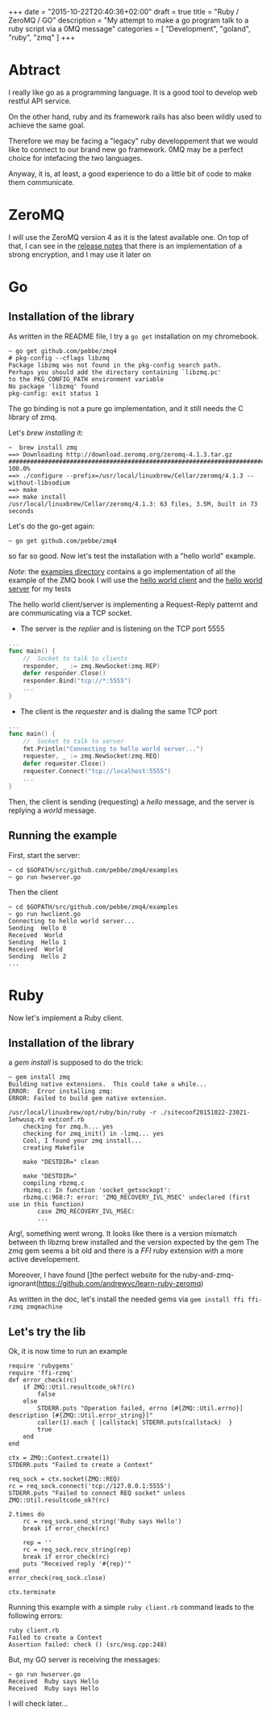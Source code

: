 +++
date = "2015-10-22T20:40:36+02:00"
draft = true
title = "Ruby / ZeroMQ / GO" 
description = "My attempt to make a go program talk to a ruby script via a 0MQ message"
categories = [
    "Development",
    "goland",
    "ruby",
    "zmq"
]
+++

# Abtract

I really like go as a programming language. It is a good tool to develop web restful API service.

On the other hand, ruby and its framework rails has also been wildly used to achieve the same goal.

Therefore we may be facing a "legacy" ruby developpement that we would like to connect to our brand new go framework.
0MQ may be a perfect choice for intefacing the two languages.

Anyway, it is, at least, a good experience to do a little bit of code to make them communicate.

# ZeroMQ

I will use the ZeroMQ version 4 as it is the latest available one.
On top of that, I can see in the [release notes](http://zeromq.org/docs:changes-4-0-0) that there is an implementation of a strong encryption, and I may use it later on 
# Go

## Installation of the library

As written in the README file, I try a `go get` installation on my chromebook.
```
~ go get github.com/pebbe/zmq4
# pkg-config --cflags libzmq
Package libzmq was not found in the pkg-config search path.
Perhaps you should add the directory containing `libzmq.pc'
to the PKG_CONFIG_PATH environment variable
No package 'libzmq' found
pkg-config: exit status 1
```

The go binding is not a pure go implementation, and it still needs the C library of zmq.

Let's _brew installing_ it:

```
~  brew install zmq
==> Downloading http://download.zeromq.org/zeromq-4.1.3.tar.gz
######################################################################## 100.0%
==> ./configure --prefix=/usr/local/linuxbrew/Cellar/zeromq/4.1.3 --without-libsodium
==> make
==> make install
/usr/local/linuxbrew/Cellar/zeromq/4.1.3: 63 files, 3.5M, built in 73 seconds
```

Let's do the go-get again:

```
~ go get github.com/pebbe/zmq4
```

so far so good. Now let's test the installation with a "hello world" example.

_Note_: the [examples directory](https://github.com/pebbe/zmq4/blob/master/examples) contains a go implementation of all the example of the ZMQ book
I will use the [hello world client](https://github.com/pebbe/zmq4/blob/master/examples/hwclient.go) and the [hello world server](https://github.com/pebbe/zmq4/blob/master/examples/hwserver.go) for my tests

The hello world client/server is implementing a Request-Reply patternt and are communicating via a TCP socket.

* The server is the *replier* and is listening on the TCP port 5555
```go
...
func main() {
    //  Socket to talk to clients
    responder, _ := zmq.NewSocket(zmq.REP)
    defer responder.Close()
    responder.Bind("tcp://*:5555")
    ...
}
```
* The client is the *requester* and is dialing the same TCP port
```go
...
func main() {
    //  Socket to talk to server
    fmt.Println("Connecting to hello world server...")
    requester, _ := zmq.NewSocket(zmq.REQ)
    defer requester.Close()
    requester.Connect("tcp://localhost:5555")
    ...
}
```

Then, the client is sending (requesting) a _hello_ message, and the server is replying a _world_ message.

## Running the example
First, start the server:

```
~ cd $GOPATH/src/github.com/pebbe/zmq4/examples
~ go run hwserver.go
```

Then the client

```
~ cd $GOPATH/src/github.com/pebbe/zmq4/examples
~ go run hwclient.go
Connecting to hello world server...
Sending  Hello 0
Received  World
Sending  Hello 1
Received  World
Sending  Hello 2
...
```

# Ruby

Now let's implement a Ruby client.

## Installation of the library

a _gem install_ is supposed to do the trick:

```
~ gem install zmq
Building native extensions.  This could take a while...
ERROR:  Error installing zmq:
ERROR: Failed to build gem native extension.

/usr/local/linuxbrew/opt/ruby/bin/ruby -r ./siteconf20151022-23021-1ehwusq.rb extconf.rb
    checking for zmq.h... yes
    checking for zmq_init() in -lzmq... yes
    Cool, I found your zmq install...
    creating Makefile

    make "DESTDIR=" clean

    make "DESTDIR="
    compiling rbzmq.c
    rbzmq.c: In function 'socket_getsockopt':
    rbzmq.c:968:7: error: 'ZMQ_RECOVERY_IVL_MSEC' undeclared (first use in this function)
        case ZMQ_RECOVERY_IVL_MSEC:
        ...
```

Arg!, something went wrong. It looks like there is a version mismatch between th libzmq brew installed and the version expected by the gem
The _zmq_ gem seems a bit old and there is a *FFI* ruby extension with a more active developement.

Moreover, I have found []the perfect website for the ruby-and-zmq-ignorant(https://github.com/andrewvc/learn-ruby-zeromq)

As written in the doc, let's install the needed gems via `gem install ffi ffi-rzmq zmqmachine`

## Let's try the lib

Ok, it is now time to run an example

```
require 'rubygems'
require 'ffi-rzmq'
def error_check(rc)
    if ZMQ::Util.resultcode_ok?(rc)
        false
    else
        STDERR.puts "Operation failed, errno [#{ZMQ::Util.errno}] description [#{ZMQ::Util.error_string}]"
        caller(1).each { |callstack| STDERR.puts(callstack)  }
        true
    end
end

ctx = ZMQ::Context.create(1)
STDERR.puts "Failed to create a Context"

req_sock = ctx.socket(ZMQ::REQ)
rc = req_sock.connect('tcp://127.0.0.1:5555')
STDERR.puts "Failed to connect REQ socket" unless ZMQ::Util.resultcode_ok?(rc)

2.times do
    rc = req_sock.send_string('Ruby says Hello')
    break if error_check(rc)

    rep = ''
    rc = req_sock.recv_string(rep)
    break if error_check(rc)
    puts "Received reply '#{rep}'"
end
error_check(req_sock.close)

ctx.terminate
```

Running this example with a simple `ruby client.rb` command leads to the following errors:
```
ruby client.rb
Failed to create a Context
Assertion failed: check () (src/msg.cpp:248)
```

But, my GO server is receiving the messages:

```
~ go run hwserver.go
Received  Ruby says Hello
Received  Ruby says Hello
```

I will check later...
